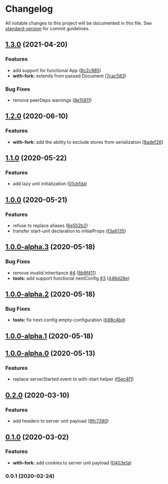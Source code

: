 # Changelog

All notable changes to this project will be documented in this file. See [standard-version](https://github.com/conventional-changelog/standard-version) for commit guidelines.

## [1.3.0](https://github.com/weyheyhey/effector-next/compare/v1.2.0...v1.3.0) (2021-04-20)

### Features

- add support for functional App ([8c2c985](https://github.com/weyheyhey/effector-next/commit/8c2c985c1e83a53861cc11eeadeb41ce755217fb))
- **with-fork:** extends from passed Document ([7cac583](https://github.com/weyheyhey/effector-next/commit/7cac5835f6e6ab54a0574917a7c620bfe4959d0b))

### Bug Fixes

- remove peerDeps warnings ([8e15811](https://github.com/weyheyhey/effector-next/commit/8e158118f63e1689100477675a52442f8a3007c2))

## [1.2.0](https://github.com/weyheyhey/effector-next/compare/v1.1.0...v1.2.0) (2020-06-10)

### Features

- **with-fork:** add the ability to exclude stores from serialization ([8adef26](https://github.com/weyheyhey/effector-next/commit/8adef26c71894b75ee7f7152afe83726984e2095))

## [1.1.0](https://github.com/weyheyhey/effector-next/compare/v1.0.0...v1.1.0) (2020-05-22)

### Features

- add lazy unit initialization ([01cbfda](https://github.com/weyheyhey/effector-next/commit/01cbfda1518431c684fd53664d1fe08c4858f4ee))

## [1.0.0](https://github.com/weyheyhey/effector-next/compare/v1.0.0-alpha.3...v1.0.0) (2020-05-21)

### Features

- refuse to replace aliases ([6e552b2](https://github.com/weyheyhey/effector-next/commit/6e552b20412f37f180f8863bb8b94cd33c28f616))
- transfer start-unit declaration to initialProps ([f3a6135](https://github.com/weyheyhey/effector-next/commit/f3a6135cf259ca92c7572f3fbcedc984ba150b08))

## [1.0.0-alpha.3](https://github.com/weyheyhey/effector-next/compare/v1.0.0-alpha.2...v1.0.0-alpha.3) (2020-05-18)

### Bug Fixes

- remove invalid inheritance [#4](https://github.com/weyheyhey/effector-next/issues/4) ([8b9f411](https://github.com/weyheyhey/effector-next/commit/8b9f41102b8a52419d821fa11a4c5fc211b769c1))
- **tools:** add support functional nextConfig [#3](https://github.com/weyheyhey/effector-next/issues/3) ([446d28e](https://github.com/weyheyhey/effector-next/commit/446d28eb7cd16761a349530c7435d3fbf0568599))

## [1.0.0-alpha.2](https://github.com/weyheyhey/effector-next/compare/v1.0.0-alpha.1...v1.0.0-alpha.2) (2020-05-18)

### Bug Fixes

- **tools:** fix next-config empty-configuration ([b98c4bd](https://github.com/weyheyhey/effector-next/commit/b98c4bd02ebec950a23504e649f497350e0536bb))

## [1.0.0-alpha.1](https://github.com/weyheyhey/effector-next/compare/v1.0.0-alpha.0...v1.0.0-alpha.1) (2020-05-18)

## [1.0.0-alpha.0](https://github.com/weyheyhey/effector-next/compare/v0.2.0...v1.0.0-alpha.0) (2020-05-13)

### Features

- replace serverStarted event to with-start helper ([f5ec4f1](https://github.com/weyheyhey/effector-next/commit/f5ec4f1cb24a51f9bc946ba29ea6aa56db4e4637))

## [0.2.0](https://github.com/weyheyhey/effector-next/compare/v0.1.0...v0.2.0) (2020-03-10)

### Features

- add headers to server unit payload ([9fc7390](https://github.com/weyheyhey/effector-next/commit/9fc739076295321798765eef6bdc09bbcdb04230))

## [0.1.0](https://github.com/weyheyhey/effector-next/compare/v0.0.1...v0.1.0) (2020-03-02)

### Features

- **with-fork:** add cookies to server unit payload ([0403e1a](https://github.com/weyheyhey/effector-next/commit/0403e1a6827b9aa68b3b4da6bf172da76ff354be))

### 0.0.1 (2020-02-24)
